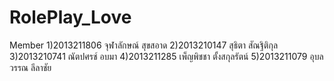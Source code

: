 # RolePlay_Love

Member
1)2013211806 จุฬาลักษณ์ สุขสอาด
2)2013210147 สุธิตา สัณฐิติกุล
3)2013210741 ณัตปศรช์ อบมา
4)2013211285 เพ็ญพิชชา ตั้งสกุลรัตน์
5)2013211079 อุบลวรรณ ลีลาชัย 
